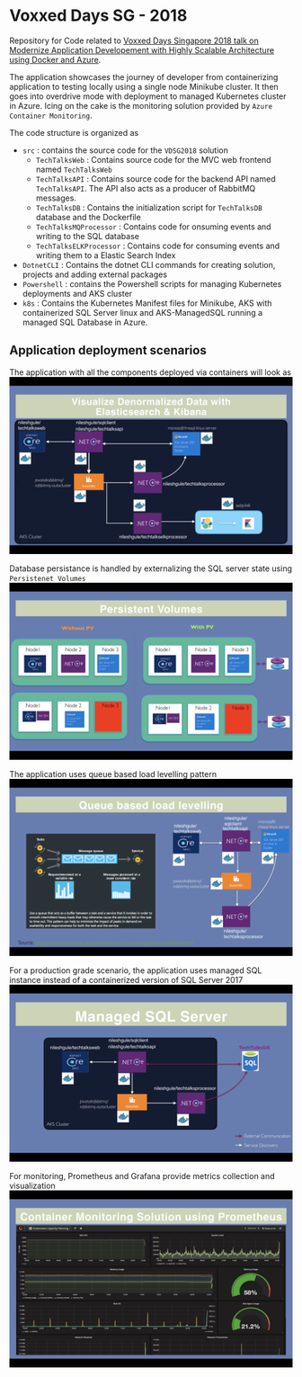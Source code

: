 # Voxxed Days SG - 2018

Repository for Code related to [Voxxed Days Singapore 2018 talk on Modernize Application Developement with Highly Scalable Architecture using Docker and Azure](https://www.youtube.com/watch?v=M5mjJga1joM). 

The application showcases the journey of developer from containerizing application to testing locally using a single node Minikube cluster. It then goes into overdrive mode with deployment to managed Kubernetes cluster in Azure. Icing on the cake is the monitoring solution provided by `Azure Container Monitoring`.

The code structure is organized as

- `src` : contains the source code for the `VDSG2018` solution
  - `TechTalksWeb` : Contains source code for the MVC web frontend named `TechTalksWeb`
  - `TechTalksAPI` : Contains source code for the backend API named `TechTalksAPI`. The API also acts as a producer of RabbitMQ messages.
  - `TechTalksDB` : Contains the initialization script for `TechTalksDB` database and the Dockerfile
  - `TechTalksMQProcessor` : Contains code for onsuming events and writing to the SQL database
  - `TechTalksELKProcessor` : Contains code for consuming events and writing them to a Elastic Search Index
- `DotnetCLI` : Contains the dotnet CLI commands for creating solution, projects and adding external packages
- `Powershell` : contains the Powershell scripts for managing Kubernetes deployments and AKS cluster
- `k8s` : Contains the Kubernetes Manifest files for Minikube, AKS with containerized SQL Server linux and AKS-ManagedSQL running a managed SQL Database in Azure.

## Application deployment scenarios

The application with all the components deployed via containers will look as
![Containerized solution](/images/complete-elk-stack.png)

Database persistance is handled by externalizing the SQL server state using `Persistenet Volumes`
![Persistent Vlumes](/images/persistent-volume.png)

The application uses queue based load levelling pattern
![Queue based load levelling](/images/queue-based-load-levelling.png)

For a production grade scenario, the application uses managed SQL instance instead of a containerized version of SQL Server 2017
![Managed SQL Server](/images/managed-sql-scenario.png)

For monitoring, Prometheus and Grafana provide metrics collection and visualization
![Monitoring](/images/monitoring.png)